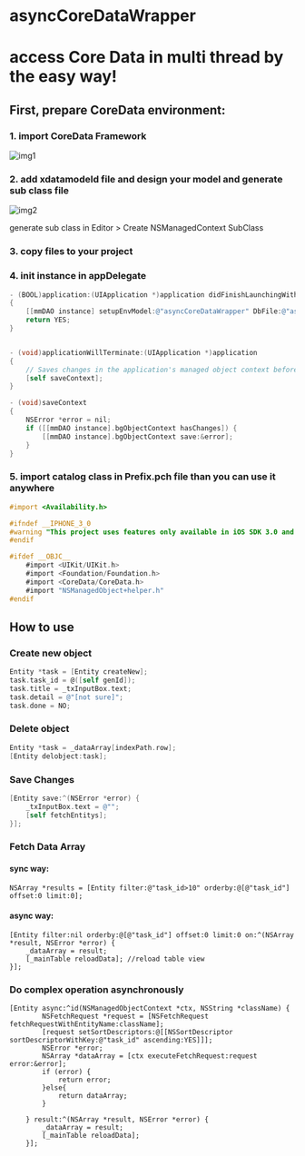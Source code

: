 asyncCoreDataWrapper
====================

# access Core Data in multi thread by the easy way!

## First, prepare CoreData environment:

### 1. import CoreData Framework

![img1](http://ww4.sinaimg.cn/large/578b198bgw1ehrmzr0gwzj20rb059t98.jpg)

### 2. add xdatamodeld file and design your model and generate sub class file

![img2](http://ww2.sinaimg.cn/large/578b198bgw1ehrn492fm6j20ny0bb40f.jpg)

generate sub class in Editor > Create NSManagedContext SubClass

### 3. copy files to your project



### 4. init instance in appDelegate

```objectivec
- (BOOL)application:(UIApplication *)application didFinishLaunchingWithOptions:(NSDictionary *)launchOptions
{
    [[mmDAO instance] setupEnvModel:@"asyncCoreDataWrapper" DbFile:@"asyncCoreDataWrapper.sqlite"];
    return YES;
}


- (void)applicationWillTerminate:(UIApplication *)application
{
    // Saves changes in the application's managed object context before the application terminates.
    [self saveContext];
}

- (void)saveContext
{
    NSError *error = nil;
    if ([[mmDAO instance].bgObjectContext hasChanges]) {
        [[mmDAO instance].bgObjectContext save:&error];
    }
}
```

### 5. import catalog class in Prefix.pch file than you can use it anywhere

```objectivec
#import <Availability.h>

#ifndef __IPHONE_3_0
#warning "This project uses features only available in iOS SDK 3.0 and later."
#endif

#ifdef __OBJC__
    #import <UIKit/UIKit.h>
    #import <Foundation/Foundation.h>
    #import <CoreData/CoreData.h>
    #import "NSManagedObject+helper.h"
#endif

```


## How to use

### Create new object

```objectivec
Entity *task = [Entity createNew];
task.task_id = @([self genId]);
task.title = _txInputBox.text;
task.detail = @"[not sure]";
task.done = NO;
```

### Delete object

```objectivec
Entity *task = _dataArray[indexPath.row];
[Entity delobject:task];
```

### Save Changes

```objectivec
[Entity save:^(NSError *error) {
    _txInputBox.text = @"";
    [self fetchEntitys];
}];
```

### Fetch Data Array

#### sync way:

```
NSArray *results = [Entity filter:@"task_id>10" orderby:@[@"task_id"] offset:0 limit:0];
```

#### async way:

```
[Entity filter:nil orderby:@[@"task_id"] offset:0 limit:0 on:^(NSArray *result, NSError *error) {
    _dataArray = result;
    [_mainTable reloadData]; //reload table view
}];
```


### Do complex operation asynchronously

```
[Entity async:^id(NSManagedObjectContext *ctx, NSString *className) {
        NSFetchRequest *request = [NSFetchRequest fetchRequestWithEntityName:className];
        [request setSortDescriptors:@[[NSSortDescriptor sortDescriptorWithKey:@"task_id" ascending:YES]]];
        NSError *error;
        NSArray *dataArray = [ctx executeFetchRequest:request error:&error];
        if (error) {
            return error;
        }else{
            return dataArray;
        }

    } result:^(NSArray *result, NSError *error) {
        _dataArray = result;
        [_mainTable reloadData];
    }];
```
